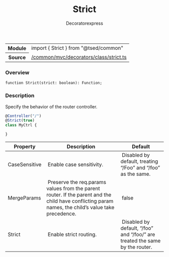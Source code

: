 
<header class="symbol-info-header"><h1 id="strict">Strict</h1><label class="symbol-info-type-label decorator">Decorator</label><label class="api-type-label express" title="express">express</label></header>
<!-- summary -->
<section class="symbol-info"><table class="is-full-width"><tbody><tr><th>Module</th><td><div class="lang-typescript"><span class="token keyword">import</span> { Strict }&nbsp;<span class="token keyword">from</span>&nbsp;<span class="token string">"@tsed/common"</span></div></td></tr><tr><th>Source</th><td><a href="https://github.com/Romakita/ts-express-decorators/blob/v4.25.0/src//common/mvc/decorators/class/strict.ts#L0-L0">/common/mvc/decorators/class/strict.ts</a></td></tr></tbody></table></section>
<!-- overview -->


### Overview


<pre><code class="typescript-lang ">function <span class="token function">Strict</span><span class="token punctuation">(</span>strict<span class="token punctuation">:</span> <span class="token keyword">boolean</span><span class="token punctuation">)</span><span class="token punctuation">:</span> Function<span class="token punctuation">;</span></code></pre>


<!-- Parameters -->

<!-- Description -->


### Description

Specify the behavior of the router controller.

```typescript
@Controller("/")
@Strict(true)
class MyCtrl {

}
```

Property | Description |    Default
---|---|---
CaseSensitive | Enable case sensitivity. | Disabled by default, treating “/Foo” and “/foo” as the same.
MergeParams | Preserve the req.params values from the parent router. If the parent and the child have conflicting param names, the child’s value take precedence. | false
Strict | Enable strict routing. | Disabled by default, “/foo” and “/foo/” are treated the same by the router.

<!-- Members -->

